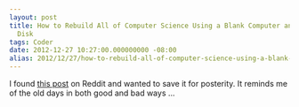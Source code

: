 ```yaml
---
layout: post
title: How to Rebuild All of Computer Science Using a Blank Computer and a Floppy
  Disk
tags: Coder
date: 2012-12-27 10:27:00.000000000 -08:00
alias: 2012/12/27/how-to-rebuild-all-of-computer-science-using-a-blank-computer-and-a-floppy-disk.html
---
```


I found [this post](http://www.reddit.com/r/programming/comments/9x15g/programming_thought_experiment_stuck_in_a_room/c0ewj2c) on Reddit and wanted to save it for posterity.  It reminds me of the old days in both good and bad ways ...
